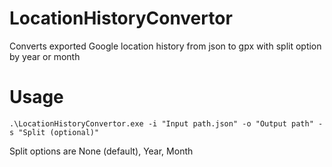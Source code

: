 # LocationHistoryConvertor

Converts exported Google location history from json to gpx with split option by year or month

# Usage

`
 .\LocationHistoryConvertor.exe -i "Input path.json" -o "Output path" -s "Split (optional)"
`

Split options are None (default), Year, Month
